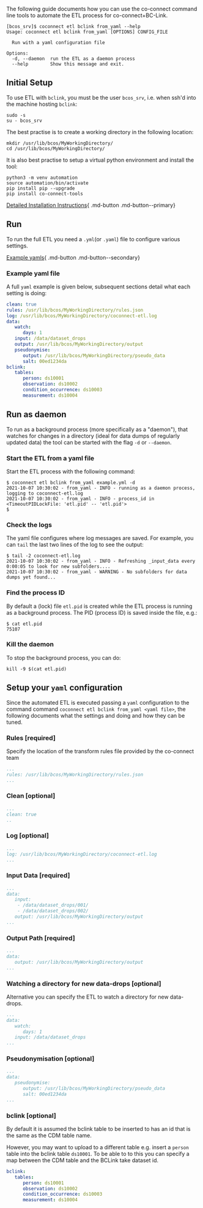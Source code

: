 The following guide documents how you can use the co-connect command line tools to automate the ETL process for co-connect+BC-Link.

```
[bcos_srv]$ coconnect etl bclink from_yaml --help
Usage: coconnect etl bclink from_yaml [OPTIONS] CONFIG_FILE

  Run with a yaml configuration file

Options:
  -d, --daemon  run the ETL as a daemon process
  --help        Show this message and exit.
```

## Initial Setup

To use ETL with `bclink`, you must be the user `bcos_srv`, i.e. when ssh'd into the machine hosting `bclink`:
```
sudo -s
su - bcos_srv
```

The best practise is to create a working directory in the following location:
```
mkdir /usr/lib/bcos/MyWorkingDirectory/
cd /usr/lib/bcos/MyWorkingDirectory/
```

It is also best practise to setup a virtual python environment and install the tool:
```
python3 -m venv automation
source automation/bin/activate
pip install pip --upgrade
pip install co-connect-tools
```

[Detailed Installation Instructions](/docs/CoConnectTools/Installing/){ .md-button .md-button--primary}

## Run 

To run the full ETL you need a `.yml`(or `.yaml`) file to configure various settings.

[Example yamls](https://github.com/CO-CONNECT/co-connect-tools/tree/master/coconnect/data/test/automation){ .md-button .md-button--secondary}

### Example yaml file

A full `yaml` example is given below, subsequent sections detail what each setting is doing:
```yaml
clean: true
rules: /usr/lib/bcos/MyWorkingDirectory/rules.json 
log: /usr/lib/bcos/MyWorkingDirectory/coconnect-etl.log
data: 
   watch: 
      days: 1
   input: /data/dataset_drops
   output: /usr/lib/bcos/MyWorkingDirectory/output
   pseudonymise: 
      output: /usr/lib/bcos/MyWorkingDirectory/pseudo_data
      salt: 00ed1234da
bclink:
   tables:
      person: ds10001
      observation: ds10002
      condition_occurrence: ds10003
      measurement: ds10004
```


## Run as daemon

To run as a background process (more specifically as a "daemon"), that watches for changes in a directory (ideal for data dumps of regularly updated data) the tool can be started with the flag `-d` or `--daemon`.

### Start the ETL from a yaml file

Start the ETL process with the following command:
```
$ coconnect etl bclink from_yaml example.yml -d
2021-10-07 10:30:02 - from_yaml - INFO - running as a daemon process, logging to coconnect-etl.log
2021-10-07 10:30:02 - from_yaml - INFO - process_id in <TimeoutPIDLockFile: 'etl.pid' -- 'etl.pid'>
$
```

### Check the logs

The yaml file configures where log messages are saved. For example, you can `tail` the last two lines of the log to see the output:
```
$ tail -2 coconnect-etl.log 
2021-10-07 10:30:02 - from_yaml - INFO - Refreshing _input_data every 0:00:05 to look for new subfolders....
2021-10-07 10:30:02 - from_yaml - WARNING - No subfolders for data dumps yet found...
```

### Find the process ID

By default a (lock) file `etl.pid` is created while the ETL process is running as a background process. The PID (process ID) is saved inside the file, e.g.:
```
$ cat etl.pid 
75107
```

### Kill the daemon

To stop the background process, you can do:
```
kill -9 $(cat etl.pid)
```


## Setup your `yaml` configuration

Since the automated ETL is executed passing a `yaml` configuration to the command command `coconnect etl bclink from_yaml <yaml file>`, the following documents what the settings and doing and how they can be tuned.


### Rules **[required]**

Specify the location of the transform rules file provided by the co-connect team
```yaml
...
rules: /usr/lib/bcos/MyWorkingDirectory/rules.json 
...
```


### Clean **[optional]**

```yaml
...
clean: true
..
```

### Log **[optional]**


```yaml
...
log: /usr/lib/bcos/MyWorkingDirectory/coconnect-etl.log
...
```

### Input Data **[required]**

```yaml
...
data: 
   input:
	- /data/dataset_drops/001/
	- /data/dataset_drops/002/
   output: /usr/lib/bcos/MyWorkingDirectory/output
...
```

### Output Path **[required]**

```yaml
...
data: 
   output: /usr/lib/bcos/MyWorkingDirectory/output
...
```

### Watching a directory for new data-drops **[optional]**

Alternative you can specify the ETL to watch a directory for new data-drops.
```yaml
...
data: 
   watch: 
      days: 1
   input: /data/dataset_drops
...
```

### Pseudonymisation **[optional]**
```yaml
...
data: 
   pseudonymise: 
      output: /usr/lib/bcos/MyWorkingDirectory/pseudo_data
      salt: 00ed1234da
...
```

### bclink **[optional]**

By default it is assumed the bclink table to be inserted to has an id that is the same as the CDM table name.

However, you may want to upload to a different table e.g. insert a `person` table into the bclink table `ds10001`. To be able to to this you can specify a map between the CDM table and the BCLink take dataset id.

```yaml
bclink:
   tables:
      person: ds10001
      observation: ds10002
      condition_occurrence: ds10003
      measurement: ds10004
```
